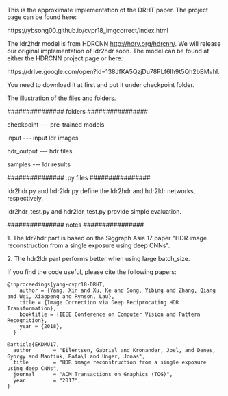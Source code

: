 This is the approximate implementation of the DRHT paper. The project page can be found here:
<p>https://ybsong00.github.io/cvpr18_imgcorrect/index.html</p>

The ldr2hdr model is from HDRCNN http://hdrv.org/hdrcnn/. We will release our original implementation of ldr2hdr soon. The model can be found at either the HDRCNN project page or here:
<p>https://drive.google.com/open?id=138JfKA5QzjDu78PLf6Ih9t5Qh2bBMvhI. </p> 
You need to download it at first and put it under checkpoint folder.

The illustration of the files and folders.

<p>############### folders ################</p>
<p>checkpoint      ---         pre-trained models</p>
<p>input           ---         input ldr images</p>
<p>hdr_output      ---         hdr files</p>
<p>samples         ---         ldr results</p>

<p>############### .py files ################</p>
<p>ldr2hdr.py and hdr2ldr.py define the ldr2hdr and hdr2ldr networks, respectively.</p>
<p>ldr2hdr_test.py and hdr2ldr_test.py provide simple evaluation.</p>

<p>############### notes ################</p>
<p>1. The ldr2hdr part is based on the Siggraph Asia 17 paper "HDR image reconstruction from a single exposure using deep CNNs".</p>
<p>2. The hdr2ldr part performs better when using large batch_size.</p>

<p>If you find the code useful, please cite the following papers:</p>

<pre><code>@inproceedings{yang-cvpr18-DRHT,
    author = {Yang, Xin and Xu, Ke and Song, Yibing and Zhang, Qiang and Wei, Xiaopeng and Rynson, Lau},
    title = {Image Correction via Deep Reciprocating HDR Transformation},
    booktitle = {IEEE Conference on Computer Vision and Pattern Recognition},
    year = {2018},
  }
</code></pre>

<pre><code>@article{EKDMU17,
  author       = "Eilertsen, Gabriel and Kronander, Joel, and Denes, Gyorgy and Mantiuk, Rafa\l and Unger, Jonas",
  title        = "HDR image reconstruction from a single exposure using deep CNNs",
  journal      = "ACM Transactions on Graphics (TOG)",
  year         = "2017",
}
</code></pre>

